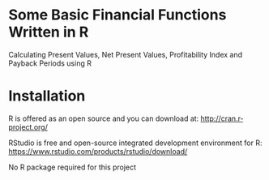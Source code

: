# Some Basic Financial Functions Written in R

Calculating Present Values, Net Present Values, Profitability Index and Payback Periods using R

# Installation
R is offered as an open source and you can download at: http://cran.r‐project.org/

RStudio is free and open-source integrated development environment for R: https://www.rstudio.com/products/rstudio/download/

No R package required for this project

